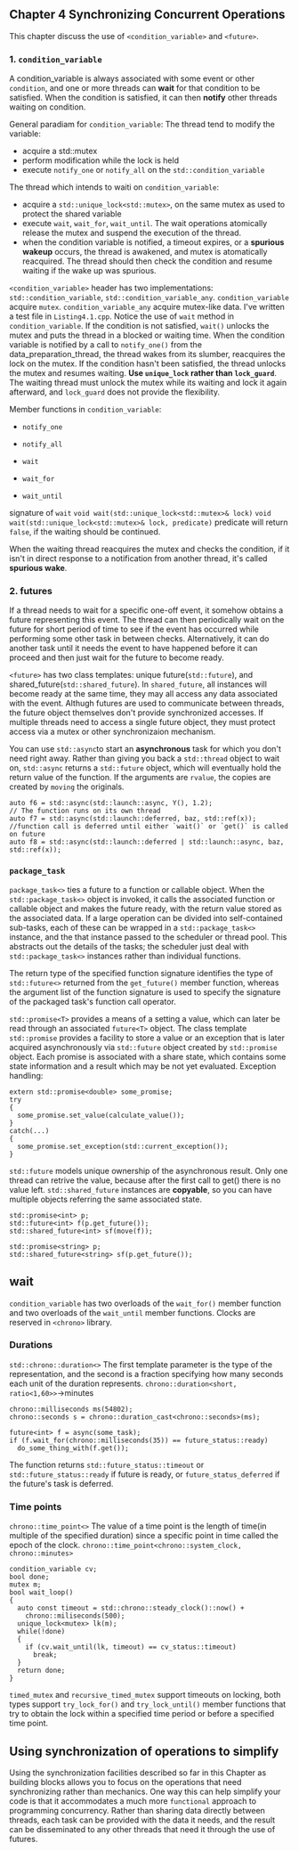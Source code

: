 ## Chapter 4 Synchronizing Concurrent Operations
This chapter discuss the use of `<condition_variable>` and `<future>`.

### 1. `condition_variable`
A condition_variable is always associated with some event or other `condition`, and one or more threads can **wait** for that condition to be satisfied. When the condition is satisfied, it can then **notify** other threads waiting on condition.

General paradiam for `condition_variable`:
The thread tend to modify the variable:
- acquire a std::mutex
- perform modification while the lock is held
- execute `notify_one` or `notify_all` on the `std::condition_variable`

The thread which intends to waiti on `condition_variable`:
- acquire a `std::unique_lock<std::mutex>`, on the same mutex as used to protect the shared variable
- execute `wait`, `wait_for`, `wait_until`. The wait operations atomically release the mutex and suspend the execution of the thread.
- when the condition variable is notified, a timeout expires, or a **spurious wakeup** occurs, the thread is awakened, and mutex is atomatically reacquired. The thread should then check the condition and resume waiting if the wake up was spurious.

`<condition_variable>` header has two implementations: `std::condition_variable`, `std::condition_variable_any`.
`condition_variable` acquire `mutex`.
`condition_variable_any` acquire mutex-like data.
I've written a test file in `Listing4.1.cpp`. Notice the use of `wait` method in `condition_variable`. If the condition is not satisfied, `wait()` unlocks the mutex and puts the thread in a blocked or waiting time. When the condition variable is notified by a call to `notify_one()` from the data_preparation_thread, the thread wakes from its slumber, reacquires the lock on the mutex. If the condition hasn't been satisfied, the thread unlocks the mutex and resumes waiting. **Use `unique_lock` rather than `lock_guard`**. The waiting thread must unlock the mutex while its waiting and lock it again afterward, and `lock_guard` does not provide the flexibility.

Member functions in `condition_variable`:
- `notify_one`
- `notify_all`

- `wait`
- `wait_for`
- `wait_until`

signature of `wait`
`void wait(std::unique_lock<std::mutex>& lock)`
`void wait(std::unique_lock<std::mutex>& lock, predicate)`
predicate will return `false`, if the waiting should be continued.

When the waiting thread reacquires the mutex and checks the condition, if it isn't in direct response to a notification from another thread, it's called **spurious wake**.

### 2. futures
If a thread needs to wait for a specific one-off event, it somehow obtains a future representing this event. The thread can then periodically wait on the future for short period of time to see if the event has occurred while performing some other task in between checks. Alternatively, it can do another task until it needs the event to have happened before it can proceed and then just wait for the future to become ready.

`<future>` has two class templates: unique future(`std::future`), and shared_future(`std::shared_future`). In `shared_future`, all instances will become ready at the same time, they may all access any data associated with the event. Althugh futures are used to communicate between threads, the future object themselves don't provide synchronized accesses. If multiple threads need to access a single future object, they must protect access via a mutex or other synchronizaion mechanism.

You can use `std::async`to start an **asynchronous** task for which you don't need right away. Rather than giving you back a `std::thread` object to wait on, `std::async` returns a `std::future` object, which will eventually hold the return value of the function. If the arguments are `rvalue`, the copies are created by `moving` the originals.

    auto f6 = std::async(std::launch::async, Y(), 1.2);
    // The function runs on its own thread
    auto f7 = std::async(std::launch::deferred, baz, std::ref(x));
    //function call is deferred until either `wait()` or `get()` is called on future
    auto f8 = std::async(std::launch::deferred | std::launch::async, baz, std::ref(x));

### `package_task`
`package_task<>` ties a future to a function or callable object. When the `std::package_task<>` object is invoked, it calls the associated function or callable object and makes the future ready, with the return value stored as the associated data. If a large operation can be divided into self-contained sub-tasks, each of these can be wrapped in a `std::package_task<>` instance, and the that instance passed to the scheduler or thread pool. This abstracts out the details of the tasks; the scheduler just deal with `std::package_task<>` instances rather than individual functions.

The return type of the specified function signature identifies the type of `std::future<>` returned from the `get_future()` member function, whereas the argument list of the function signature is used to specify the signature of the packaged task's function call operator.

`std::promise<T>` provides a means of a setting a value, which can later be read through an associated `future<T>` object.
The class template `std::promise` provides a facility to store a value or an exception that is later acquired asynchronously via `std::future` object created by `std::promise` object. Each promise is associated with a share state, which contains some state information and a result which may be not yet evaluated.
Exception handling:

    extern std::promise<double> some_promise;
    try
    {
      some_promise.set_value(calculate_value());
    }
    catch(...)
    {
      some_promise.set_exception(std::current_exception());
    }
`std::future` models unique ownership of the asynchronous result. Only one thread can retrive the value, because after the first call to get() there is no value left.
`std::shared_future` instances are **copyable**, so you can have multiple objects referring the same associated state.

    std::promise<int> p;
    std::future<int> f(p.get_future());
    std::shared_future<int> sf(move(f));

    std::promise<string> p;
    std::shared_future<string> sf(p.get_future());


## wait
`condition_variable` has two overloads of the `wait_for()` member function and two overloads of the `wait_until` member functions.  Clocks are reserved in `<chrono>` library.
### Durations
`std::chrono::duration<>` The first template parameter is the type of the representation, and the second is a fraction specifying how many seconds each unit of the duration represents. `chrono::duration<short, ratio<1,60>>`->minutes

    chrono::milliseconds ms(54802);
    chrono::seconds s = chrono::duration_cast<chrono::seconds>(ms);

    future<int> f = async(some_task);
    if (f.wait_for(chrono::milliseconds(35)) == future_status::ready)
      do_some_thing_with(f.get());
The function returns `std::future_status::timeout` or `std::future_status::ready` if future is ready, or `future_status_deferred` if the future's task is deferred.
### Time points
`chrono::time_point<>`
The value of a time point is the length of time(in multiple of the specified duration) since a specific point in time called the epoch of the clock.
`chrono::time_point<chrono::system_clock, chrono::minutes>`

    condition_variable cv;
    bool done;
    mutex m;
    bool wait_loop()
    {
      auto const timeout = std::chrono::steady_clock()::now() +
        chrono::miliseconds(500);
      unique_lock<mutex> lk(m);
      while(!done)
      {
        if (cv.wait_until(lk, timeout) == cv_status::timeout)
          break;
      }
      return done;
    }
`timed_mutex` and `recursive_timed_mutex` support timeouts on locking, both types support `try_lock_for()` and `try_lock_until()` member functions that try to obtain the lock within a specified time period or before a specified time point.

## Using synchronization of operations to simplify
Using the synchronization facilities described so far in this Chapter as building blocks allows you to focus on the operations that need synchronizing rather than mechanics. One way this can help simplify your code is that it accommodates a much more `functional` approach to programming concurrency. Rather than sharing data directly between threads, each task can be provided with the data it needs, and the result can be disseminated to any other threads that need it through the use of futures.
